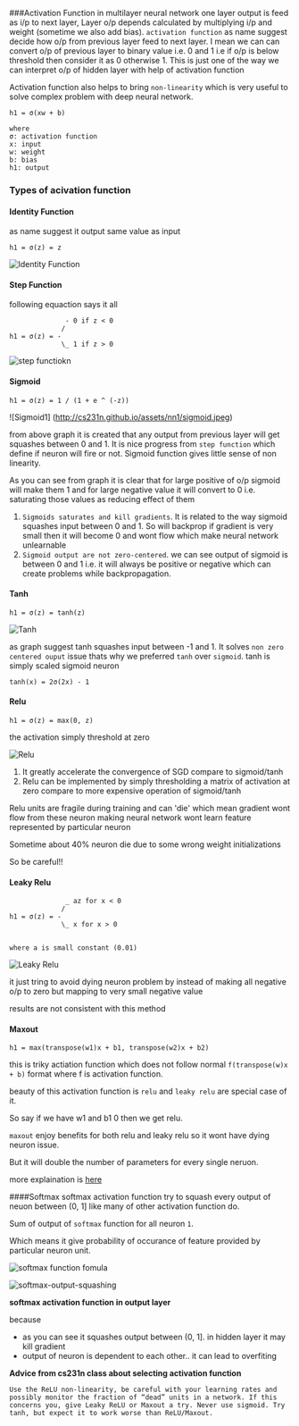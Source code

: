 ###Activation Function
in multilayer neural network one layer output is feed as i/p to next layer, Layer o/p depends calculated by multiplying i/p and weight (sometime we also add bias). `activation function`  as name suggest decide how o/p from previous layer feed to next layer.
I mean we can can convert o/p of previous layer to binary value i.e. 0 and 1 i.e if o/p is below threshold then consider it as 0 otherwise 1. This is just one of the way we can interpret o/p of hidden layer with help of activation function

Activation function also helps to bring `non-linearity` which is very useful to solve complex problem with deep neural network.

```
h1 = σ(xw + b)

where
σ: activation function 
x: input 
w: weight
b: bias
h1: output
```

### Types of acivation function

#### Identity Function

as name suggest it output same value as input
```
h1 = σ(z) = z
```

![Identity Function](http://i.stack.imgur.com/NKESX.png)

#### Step Function

following equaction says it all

```
              - 0 if z < 0 
             / 
h1 = σ(z) = -
             \_ 1 if z > 0  
```

![step functiokn](http://i.stack.imgur.com/vRdzT.png)

#### Sigmoid

```
h1 = σ(z) = 1 / (1 + e ^ (-z))
```

![Sigmoid1]
(http://cs231n.github.io/assets/nn1/sigmoid.jpeg)

from above graph it is created that any output from previous layer will get squashes between 0 and 1.
It is nice progress from `step function` which define if neuron will fire or not. Sigmoid function gives little sense of non linearity. 

As you can see from graph it is clear that for large positive of o/p sigmoid will make them 1 and for  large negative value it will convert to 0 i.e. saturating those values as reducing effect of them

1. `Sigmoids saturates and kill gradients`. It is related to the way sigmoid squashes input between 0 and 1. So will backprop if gradient is very small then it will become 0 and wont flow which make neural network unlearnable
2. `Sigmoid output are not zero-centered`. we can see output of sigmoid is between 0 and 1 i.e. it will always be positive or negative which can create problems while backpropagation.

#### Tanh
```
h1 = σ(z) = tanh(z)
``` 
![Tanh](http://cs231n.github.io/assets/nn1/tanh.jpeg)

as graph suggest tanh squashes input between -1 and 1. It solves `non zero centered ouput` issue thats why we preferred `tanh` over `sigmoid`.
tanh is simply scaled sigmoid neuron
```
tanh(x) = 2σ(2x) - 1
```

#### Relu
```
h1 = σ(z) = max(0, z)
```
the activation simply threshold at zero

![Relu](http://cs231n.github.io/assets/nn1/relu.jpeg)

1. It greatly accelerate the convergence of SGD compare to sigmoid/tanh
2. Relu can be implemented by simply thresholding a matrix of activation at zero compare to more expensive operation of sigmoid/tanh


Relu units are fragile during training and can 'die' which mean gradient wont flow from these neuron making neural network wont learn feature represented by particular neuron

Sometime about 40% neuron die due to some wrong weight initializations

So be careful!!

#### Leaky Relu
```  
              _ az for x < 0
             /
h1 = σ(z) = -
             \_ x for x > 0
             
        
where a is small constant (0.01)
```
![Leaky Relu](http://lamda.nju.edu.cn/weixs/project/CNNTricks/imgs/leaky.png)

it just tring to avoid dying neuron problem by instead of making all negative o/p to zero but mapping to very small negative value

results are not consistent with this method


#### Maxout
```
h1 = max(transpose(w1)x + b1, transpose(w2)x + b2)
```

this is triky actiation function which does not follow normal `f(transpose(w)x + b)` format where f is activation function.

beauty of this activation function is 	`relu` and `leaky relu` are special case of it.

So say if we have w1 and b1 0 then we get relu.

`maxout` enjoy benefits for both relu and leaky relu so it wont have dying neuron issue.

But it will double the number of parameters for every single neruon.

more explaination is [here](https://github.com/chetandhembre/NN_Concepts/blob/master/papers/maxout.md)

####Softmax
softmax activation function try to squash every output of neuon between (0, 1] like many of other activation function do.

Sum of output of `softmax` function for all neuron `1`.

Which means it give probability of occurance of feature provided by particular neuron unit.

![softmax function fomula](https://jamesmccaffrey.files.wordpress.com/2016/03/softmaxequation.jpg)

![softmax-output-squashing](https://qph.ec.quoracdn.net/main-qimg-cc09d4e526c39dddfe957b280a2e4f0c?convert_to_webp=true)


**softmax activation function in output layer**

because
* as you can see it squashes output between (0, 1].  in hidden layer it may kill gradient
* output of neuron is dependent to each other.. it can lead to overfiting


**Advice from cs231n class about selecting activation function**
```
Use the ReLU non-linearity, be careful with your learning rates and possibly monitor the fraction of “dead” units in a network. If this concerns you, give Leaky ReLU or Maxout a try. Never use sigmoid. Try tanh, but expect it to work worse than ReLU/Maxout.
```




